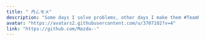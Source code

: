 ```yaml
---
title: " 丹ㄥモメ"
description: "Some days I solve problems, other days I make them #TeamNano"
avatar: "https://avatars2.githubusercontent.com/u/3707102?v=4"
link: "https://github.com/Mazda--"
---
```

